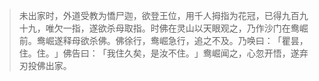 
> 未出家时，外道受教为憍尸迦，欲登王位，用千人拇指为花冠，已得九百九十九，唯欠一指，遂欲杀母取指。时佛在灵山以天眼观之，乃作沙门在鸯崛前。鸯崛遂释母欲杀佛。佛徐行，鸯崛急行，追之不及。乃唤曰：​「瞿昙，住。住。​」佛告曰：​「我住久矣，是汝不住。​」鸯崛闻之，心忽开悟，遂弃刃投佛出家。
